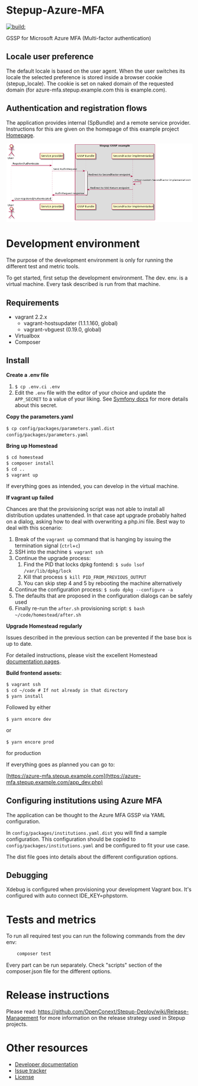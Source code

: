 Stepup-Azure-MFA
===================

<a href="#">
    <img src="https://travis-ci.org/OpenConext/Stepup-Azure-MFA.svg?branch=master" alt="build:">
</a></br>

GSSP for Microsoft Azure MFA (Multi-factor authentication)

Locale user preference
----------------------

The default locale is based on the user agent. When the user switches its locale the selected preference is stored inside a
browser cookie (stepup_locale). The cookie is set on naked domain of the requested domain (for azure-mfa.stepup.example.com this is example.com).

Authentication and registration flows
-------------------------------------

The application provides internal (SpBundle) and a remote service provider. Instructions for this are given 
on the homepage of this example project [Homepage](https://azure-mfa.stepup.example.com/app_dev.php/).

![flow](docs/flow.png)
<!---
regenerate docs/flow.png with `plantum1 README.md` or with http://www.plantuml.com/plantuml
@startuml docs/flow
actor User
participant "Service provider" as SP
box "Stepup Azure MFA"
participant "GSSP Bundle" as IdP
participant "SecondFactor implementation" as App
end box
User -> SP: Register/Authenticate
SP -> IdP: Send AuthnRequest
activate IdP
IdP -> App: Redirect to SecondFactor endpoint
App -> App: <Your custom SecondFactor implementation>
App -> IdP: Redirect to SSO Return endpoint
IdP -> SP: AuthnRequest response
deactivate IdP
SP -> User: User registered/Authenticated
@enduml
--->

Development environment
======================

The purpose of the development environment is only for running the different test and metric tools.

To get started, first setup the development environment. The dev. env. is a virtual machine. Every task described is run
from that machine.  

Requirements
-------------------
- vagrant 2.2.x
    - vagrant-hostsupdater (1.1.1.160, global)
    - vagrant-vbguest (0.19.0, global)
- Virtualbox
- Composer

Install
-------------------
**Create a .env file**

1. `$ cp .env.ci .env`
1. Edit the `.env` file with the editor of your choice and update the `APP_SECRET` to a value of your liking. See [Symfony docs](https://symfony.com/doc/current/reference/configuration/framework.html#secret) for more details about this secret. 


**Copy the parameters.yaml**

`$ cp config/packages/parameters.yaml.dist config/packages/parameters.yaml`

**Bring up Homestead**

```
$ cd homestead
$ composer install
$ cd ..
$ vagrant up
```

If everything goes as intended, you can develop in the virtual machine.

**If vagrant up failed**

Chances are that the provisioning script was not able to install all distribution updates unattended. In that case apt upgrade probably halted on a dialog, asking how to deal with overwriting a php.ini file. Best way to deal with this scenario:

1. Break of the `vagrant up` command that is hanging by issuing the termination signal (`ctrl`+`c`)
2. SSH into the machine `$ vagrant ssh`
3. Continue the upgrade process:
    1. Find the PID that locks dpkg fontend: `$ sudo lsof /var/lib/dpkg/lock`
    2. Kill that process `$ kill PID_FROM_PREVIOUS_OUTPUT`
    3. You can skip step 4 and 5 by rebooting the machine alternatively
7. Continue the configuration process: `$ sudo dpkg --configure -a`
8. The defaults that are proposed in the configuration dialogs can be safely used
9. Finally re-run the `after.sh` provisioning script: `$ bash ~/code/homestead/after.sh`

**Upgrade Homestead regularly**

Issues described in the previous section can be prevented if the base box is up to date.

For detailed instructions, please visit the excellent Homestead [documentation pages](https://laravel.com/docs/5.8/homestead#updating-homestead).

**Build frontend assets:**

```
$ vagrant ssh
$ cd ~/code # If not already in that directory
$ yarn install
```

Followed by either

`$ yarn encore dev` 

or 

`$ yarn encore prod` 

for production 


If everything goes as planned you can go to:

[https://azure-mfa.stepup.example.com](https://azure-mfa.stepup.example.com/app_dev.php)


Configuring institutions using Azure MFA 
----------

The application can be thought to the Azure MFA GSSP via YAML configuration.

In `config/packages/institutions.yaml.dist` you will find a sample configuration. This configuration should be copied to
`config/packages/institutions.yaml` and be configured to fit your use case.

The dist file goes into details about the different configuration options.

Debugging
-------------------
Xdebug is configured when provisioning your development Vagrant box. 
It's configured with auto connect IDE_KEY=phpstorm. 

Tests and metrics
======================

To run all required test you can run the following commands from the dev env:

```bash 
    composer test 
```

Every part can be run separately. Check "scripts" section of the composer.json file for the different options.

Release instructions
=====================

Please read: https://github.com/OpenConext/Stepup-Deploy/wiki/Release-Management for more information on the release strategy used in Stepup projects.

Other resources
======================

 - [Developer documentation](docs/index.md)
 - [Issue tracker](https://www.pivotaltracker.com/n/projects/1163646)
 - [License](LICENSE)
